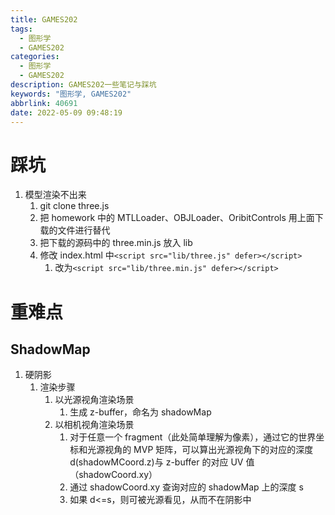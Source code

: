```yaml
---
title: GAMES202
tags:
  - 图形学
  - GAMES202
categories:
  - 图形学
  - GAMES202
description: GAMES202一些笔记与踩坑
keywords: "图形学, GAMES202"
abbrlink: 40691
date: 2022-05-09 09:48:19
---
```


# 踩坑

1. 模型渲染不出来
   1. git clone three.js
   2. 把 homework 中的 MTLLoader、OBJLoader、OribitControls 用上面下载的文件进行替代
   3. 把下载的源码中的 three.min.js 放入 lib
   4. 修改 index.html 中`<script src="lib/three.js" defer></script>`
      1. 改为`<script src="lib/three.min.js" defer></script>`

# 重难点

## ShadowMap

1. 硬阴影
   1. 渲染步骤
      1. 以光源视角渲染场景
         1. 生成 z-buffer，命名为 shadowMap
      2. 以相机视角渲染场景
         1. 对于任意一个 fragment（此处简单理解为像素），通过它的世界坐标和光源视角的 MVP 矩阵，可以算出光源视角下的对应的深度 d(shadowMCoord.z)与 z-buffer 的对应 UV 值（shadowCoord.xy）
         2. 通过 shadowCoord.xy 查询对应的 shadowMap 上的深度 s
         3. 如果 d<=s，则可被光源看见，从而不在阴影中
